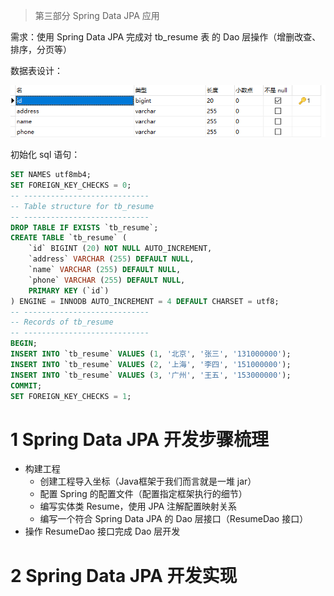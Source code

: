 > 第三部分 Spring Data JPA 应用

需求：使用 Spring Data JPA 完成对 tb_resume 表 的 Dao 层操作（增删改查、排序，分页等）

数据表设计：

![image-20220412191129253](assest/image-20220412191129253.png)

初始化 sql 语句：

```sql
SET NAMES utf8mb4;
SET FOREIGN_KEY_CHECKS = 0;
-- ---------------------------- 
-- Table structure for tb_resume
-- ---------------------------- 
DROP TABLE IF EXISTS `tb_resume`; 
CREATE TABLE `tb_resume` (
	`id` BIGINT (20) NOT NULL AUTO_INCREMENT,
	`address` VARCHAR (255) DEFAULT NULL,
	`name` VARCHAR (255) DEFAULT NULL,
	`phone` VARCHAR (255) DEFAULT NULL,
	PRIMARY KEY (`id`)
) ENGINE = INNODB AUTO_INCREMENT = 4 DEFAULT CHARSET = utf8;
-- ---------------------------- 
-- Records of tb_resume
-- ---------------------------- 
BEGIN;
INSERT INTO `tb_resume` VALUES (1, '北京', '张三', '131000000');
INSERT INTO `tb_resume` VALUES (2, '上海', '李四', '151000000');
INSERT INTO `tb_resume` VALUES (3, '⼴州', '王五', '153000000');
COMMIT;
SET FOREIGN_KEY_CHECKS = 1;
```

# 1 Spring Data JPA 开发步骤梳理

- 构建工程
  - 创建工程导入坐标（Java框架于我们而言就是一堆 jar）
  - 配置 Spring 的配置文件（配置指定框架执行的细节）
  - 编写实体类 Resume，使用 JPA 注解配置映射关系
  - 编写一个符合 Spring Data JPA 的 Dao 层接口（ResumeDao 接口）
- 操作 ResumeDao 接口完成 Dao 层开发

# 2 Spring Data JPA 开发实现

